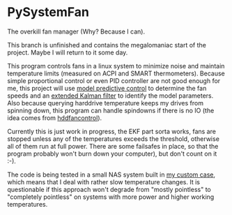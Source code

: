 # PySystemFan
The overkill fan manager (Why? Because I can).

This branch is unfinished and contains the megalomaniac start of the project.
Maybe I will return to it some day.

This program controls fans in a linux system to minimize noise and maintain temperature limits (measured on ACPI and SMART thermometers).
Because simple proportional control or even PID controller are not good enough for me, this project will use [model predictive control](https://en.wikipedia.org/wiki/Model_predictive_control) to determine the fan speeds and an [extended Kalman filter](https://en.wikipedia.org/wiki/Extended_Kalman_filter) to identify the model parameters.
Also because querying harddrive temperature keeps my drives from spinning down, this program can handle spindowns if there is no IO (the idea comes from [hddfancontrol](https://github.com/desbma/hddfancontrol)).

Currently this is just work in progress, the EKF part sorta works, fans are stopped unless any of the temperatures exceeds the threshold, otherwise all of them run at full power.
There are some failsafes in place, so that the program probably won't burn down your computer), but don't count on it :-).

The code is being tested in a small NAS system built in [my custom case](https://github.com/bluecube/nas-case), which means that I deal with rather slow temperature changes.
It is questionable if this approach won't degrade from "mostly pointless" to "completely pointless" on systems with more power and higher working temperatures.
